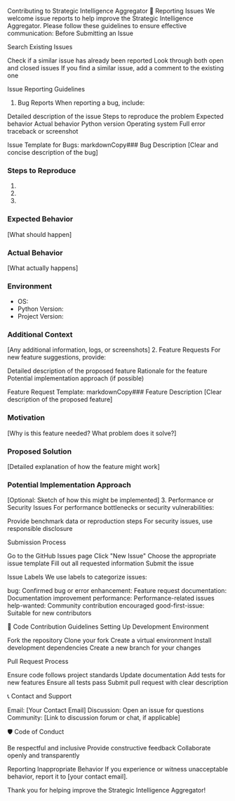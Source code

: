 Contributing to Strategic Intelligence Aggregator
🐞 Reporting Issues
We welcome issue reports to help improve the Strategic Intelligence Aggregator. Please follow these guidelines to ensure effective communication:
Before Submitting an Issue

Search Existing Issues

Check if a similar issue has already been reported
Look through both open and closed issues
If you find a similar issue, add a comment to the existing one



Issue Reporting Guidelines
1. Bug Reports
When reporting a bug, include:

Detailed description of the issue
Steps to reproduce the problem
Expected behavior
Actual behavior
Python version
Operating system
Full error traceback or screenshot

Issue Template for Bugs:
markdownCopy### Bug Description
[Clear and concise description of the bug]

### Steps to Reproduce
1. 
2. 
3. 

### Expected Behavior
[What should happen]

### Actual Behavior
[What actually happens]

### Environment
- OS: 
- Python Version: 
- Project Version: 

### Additional Context
[Any additional information, logs, or screenshots]
2. Feature Requests
For new feature suggestions, provide:

Detailed description of the proposed feature
Rationale for the feature
Potential implementation approach (if possible)

Feature Request Template:
markdownCopy### Feature Description
[Clear description of the proposed feature]

### Motivation
[Why is this feature needed? What problem does it solve?]

### Proposed Solution
[Detailed explanation of how the feature might work]

### Potential Implementation Approach
[Optional: Sketch of how this might be implemented]
3. Performance or Security Issues
For performance bottlenecks or security vulnerabilities:

Provide benchmark data or reproduction steps
For security issues, use responsible disclosure

Submission Process

Go to the GitHub Issues page
Click "New Issue"
Choose the appropriate issue template
Fill out all requested information
Submit the issue

Issue Labels
We use labels to categorize issues:

bug: Confirmed bug or error
enhancement: Feature request
documentation: Documentation improvement
performance: Performance-related issues
help-wanted: Community contribution encouraged
good-first-issue: Suitable for new contributors

🤝 Code Contribution Guidelines
Setting Up Development Environment

Fork the repository
Clone your fork
Create a virtual environment
Install development dependencies
Create a new branch for your changes

Pull Request Process

Ensure code follows project standards
Update documentation
Add tests for new features
Ensure all tests pass
Submit pull request with clear description

📞 Contact and Support

Email: [Your Contact Email]
Discussion: Open an issue for questions
Community: [Link to discussion forum or chat, if applicable]

🛡️ Code of Conduct

Be respectful and inclusive
Provide constructive feedback
Collaborate openly and transparently

Reporting Inappropriate Behavior
If you experience or witness unacceptable behavior, report it to [your contact email].

Thank you for helping improve the Strategic Intelligence Aggregator!
